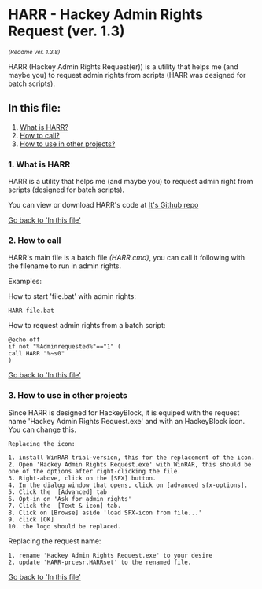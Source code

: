# HARR - Hackey Admin Rights Request (ver. 1.3)
*_<dl><small>(Readme ver. 1.3.8)</small></dl>_*
HARR (Hackey Admin Rights Request(er)) is a utility that helps me (and maybe you) to request admin rights from scripts (HARR was designed for batch scripts).


## In this file:
1. [What is HARR?](#1-what-is-harr)
2. [How to call?](https://github.com/Marnix0810/HARR/blob/master/README.md#2-how-to-call)
3. [How to use in other projects?](https://github.com/Marnix0810/HARR/blob/master/README.md#3-how-to-use-in-other-projects)


###  1. What is HARR

HARR is a utility that helps me (and maybe you) to request admin right from scripts (designed for batch scripts).

You can view or download HARR's code at [It's Github repo](https://github.com/Marnix0810/HARR)

[Go back to 'In this file'](https://github.com/Marnix0810/HARR/blob/master/README.md#in-this-file)
###  2. How to call

HARR's main file is a batch file _(HARR.cmd)_, you can call it following with the filename to run in admin rights.

Examples:

How to start 'file.bat' with admin rights:

`HARR file.bat`

How to request admin rights from a batch script:

```
@echo off
if not "%Adminrequested%"=="1" (
call HARR "%~s0"
)
```

[Go back to 'In this file'](https://github.com/Marnix0810/HARR/blob/master/README.md#in-this-file)
###  3. How to use in other projects

Since HARR is designed for HackeyBlock, it is equiped with the request name 'Hackey Admin Rights Request.exe' and with an HackeyBlock icon. You can change this.

	Replacing the icon:

    1. install WinRAR trial-version, this for the replacement of the icon.
    2. Open 'Hackey Admin Rights Request.exe' with WinRAR, this should be one of the options after right-clicking the file.
    3. Right-above, click on the [SFX] button.
    4. In the dialog window that opens, click on [advanced sfx-options].
    5. Click the  [Advanced] tab
    6. Opt-in on 'Ask for admin rights'
    7. Click the  [Text & icon] tab.
    8. Click on [Browse] aside 'load SFX-icon from file...'
    9. click [OK]
    10. the logo should be replaced.

Replacing the request name:

    1. rename 'Hackey Admin Rights Request.exe' to your desire
    2. update 'HARR-prcesr.HARRset' to the renamed file.


[Go back to 'In this file'](https://github.com/Marnix0810/HARR/blob/master/README.md#in-this-file)
